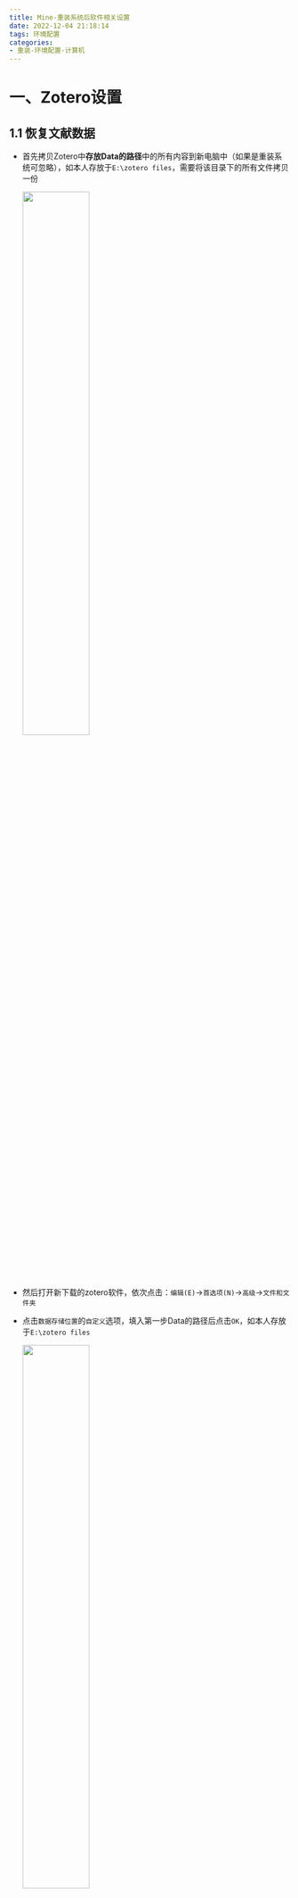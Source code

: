```yaml
---
title: Mine-重装系统后软件相关设置
date: 2022-12-04 21:18:14
tags: 环境配置
categories:
- 重装-环境配置-计算机
---
```


# 一、Zotero设置

## 1.1 恢复文献数据

- 首先拷贝Zotero中**存放Data的路径**中的所有内容到新电脑中（如果是重装系统可忽略），如本人存放于`E:\zotero files`，需要将该目录下的所有文件拷贝一份

	<img src="papers_local_zotero.png" width="50%" heigh="50%">

- 然后打开新下载的zotero软件，依次点击：`编辑(E)`->`首选项(N)`->`高级`->`文件和文件夹`

- 点击`数据存储位置`的`自定义`选项，填入第一步Data的路径后点击`OK`，如本人存放于`E:\zotero files`

	<img src='optional.png' width='50%' heigh='50%'>

- 最后重启zotero软件

## 1.2 安装插件

- 插件安装方式

	- 1. 先下载相关插件的`.spi`文件
	- 2. 在zotero软件中点击`工具(T)`->`插件`->`小齿轮`->`Install Add-on from file...`->`选择对应.spi文件`->`Install now`->`重启`

	<img src='zotero_extensions1.png' width='50%' heigh='50%'>
	<img src='zotero_extensions_installnow.png' width='50%' heigh='50%'>

- [zotero](https://zotero-chinese.gitee.io/zotero-plugins/#/)插件镜像网站

- [jasminum](https://github.com/l0o0/jasminum/releases)插件用于中文文献条目的自动抓取

	- 可通过github链接或搜索：https://github.com/l0o0/jasminum/releases

- [pdf-translate](https://github.com/windingwind/zotero-pdf-translate/releases/tag/v0.9.4)插件用于pdf便捷翻译

	- 可通过github链接或搜索：https://github.com/windingwind/zotero-pdf-translate/releases/tag/v0.9.4

# 二、浏览器设置

## 2.1 开启实时字幕翻译功能

- 谷歌：`设置`->`无障碍`->`实时字幕`
- Edge：`设置`->`辅助功能`->`实时字幕`（Edge102有该功能，Edge103没有）

## 2.2 安装插件

# 三、遇到软件无法被搜索到的情况

如`everything`软件无法搜索到

- 先在桌面对软件建立桌面快捷键

- 将快捷方式复制到`C:\ProgramData\Microsoft\Windows\Start Menu\Programs`

参考自：https://blog.csdn.net/qq_40579464/article/details/105342847

# 四、QT安装

## 4.1 配置MSVC（参考“QT编程经验”文章的配置方法）

## 4.2 安装QT Creator5.12.6版本
参考：https://blog.csdn.net/qq_41453285/article/details/89853671

## 4.3 配置MySQL
参考：https://subingwen.cn/qt/sql-driver/ & https://zhuanlan.zhihu.com/p/188416607

	- LIBS += "D:\Project\Wireless_communication_software\mysql_v8.0.32\MySQL Server 8.0\lib\libmysql.lib"
	- INCLUDEPATH += "D:\Project\Wireless_communication_software\mysql_v8.0.32\MySQL Server 8.0\include"
	- DEPENDPATH += "D:\Project\Wireless_communication_software\mysql_v8.0.32\MySQL Server 8.0\include"

## 4.4 Nivicate破解版安装
	- [NavicatPremium16破解](https://www.cnblogs.com/kkdaj/p/16260681.html)

# 五、Vscode相关编译器配置

## 5.1 C/C++配置

- 参考：[用vscode优雅配置c/c++环境！](https://zhuanlan.zhihu.com/p/610895870)
	- 下载好vscode后从`3`部分下载MinGW开始进行配置
	- [MinGW下载安装](https://blog.csdn.net/woxingzou/article/details/113746142）：https://pan.baidu.com/s/1ylj4YG7CBtv4C_RtVEtZ9Q) 验证码：ftk5
- 下载完MinGW后，配置VScode的部分参考[VSCode配置C/C++环境](https://zhuanlan.zhihu.com/p/87864677)的第`3`部分
- C++在vscode中运行是否每次都需要配置环境：https://www.zhihu.com/question/456362523

## 5.2 Vscode中配置Keil

- 参考：(VS Code编写Keil uVison 5工程)[https://blog.csdn.net/weixin_43576926/article/details/107736692]

# 六、JetBrains全家桶
## 6.1 CLion配置C++

> [MacOS 配置Clion的C/C++环境的详细步骤及mac终端报错问题解决](https://blog.csdn.net/weixin_45571585/article/details/126977413)